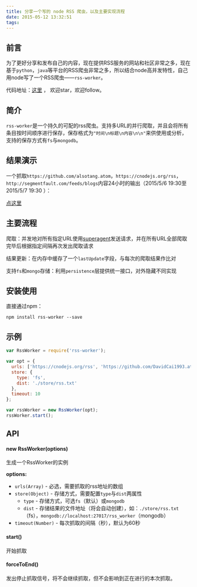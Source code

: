 ```yaml
---
title: 分享一个写的 node RSS 爬虫，以及主要实现流程
date: 2015-05-12 13:32:51
tags:
---
```


前言
----------
为了更好分享和发布自己的内容，现在提供RSS服务的网站和社区非常之多，现在基于`python`，`java`等平台的RSS爬虫非常之多，所以结合node高并发特性，自己用node写了一个RSS爬虫——`rss-worker`。

代码地址：[这里][1] ， 欢迎star，欢迎follow。

简介
----------
`rss-worker`是一个持久的可配的rss爬虫。支持多URL的并行爬取，并且会将所有条目按时间顺序进行保存，保存格式为`"时间\n标题\n内容\n\n"`来供使用或分析，支持的保存方式有`fs`与`mongodb`。

结果演示
----------
一个抓取`https://github.com/alsotang.atom`，`https://cnodejs.org/rss`，`http://segmentfault.com/feeds/blogs`内容24小时的输出（2015/5/6 19:30至2015/5/7 19:30 ）：

[点这里][2]

主要流程
----------
爬取：并发地对所有指定URL使用[superagent][3]发送请求，并在所有URL全部爬取完毕后根据指定间隔再次发出爬取请求

结果更新：在内存中缓存了一个`lastUpdate`字段，与每次的爬取结果作比对

支持`fs`和`mongo`存储：利用`persistence`层提供统一接口，对外隐藏不同实现

安装使用
----------
直接通过npm：
```SHELL
npm install rss-worker --save
```

示例
----------
```js
var RssWorker = require('rss-worker');

var opt = {
  urls: ['https://cnodejs.org/rss', 'https://github.com/DavidCai1993.atom', 'http://segmentfault.com/feeds'],
  store: {
    type: 'fs',
    dist: './store/rss.txt'
  },
  timeout: 10
};

var rssWorker = new RssWorker(opt);
rssWorker.start();
```

API
----------
#### new RssWorker(options)
生成一个RssWorker的实例

__options:__

* `urls(Array)` - 必选，需要抓取的rss地址的数组
* `store(Object)` - 存储方式，需要配置`type`与`dist`两属性
  * `type` - 存储方式，可选`fs`（默认）或`mongodb`
  * `dist` - 存储结果的文件地址（将会自动创建），如：`./store/rss.txt`（fs），`mongodb://localhost:27017/rss_worker`（mongodb）
* `timeout(Number)` - 每次抓取的间隔（秒），默认为60秒

#### start()
开始抓取

#### forceToEnd()
发出停止抓取信号，将不会继续抓取，但不会影响到正在进行的本次抓取。


  [1]: https://github.com/DavidCai1993/rss-worker
  [2]: https://raw.githubusercontent.com/DavidCai1993/rss-worker/master/example/output.txt
  [3]: https://www.npmjs.com/package/superagent
